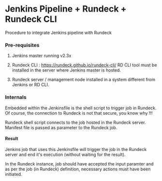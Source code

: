 # Jenkins Pipeline + Rundeck + Rundeck CLI

Procedure to integrate Jenkins pipeline with Rundeck

### Pre-requisites

1. Jenkins master running v2.3x

2. Rundeck CLI : https://rundeck.github.io/rundeck-cli/
RD CLI tool must be installed in the server where Jenkins master is hosted.

3. Rundeck server / management node installed in a system different from Jenkins or RD CLI.

### Internals

Embedded within the Jenkinsfile is the shell script to trigger job in Rundeck.
Of course, the connection to Rundeck is not that secure, you know why !!!

Rundeck shell script connects to the job hosted in the Rundeck server.
Manifest file is passed as parameter to the Rundeck job.

#### Result

Jenkins job that uses this Jenkinsfile will trigger the job in the 
Rundeck server and end it's execution (without waiting for the result).

In the Rundeck instance, job should have accepted the input paramter and as 
per the job (in Rundeck) definition, necessary actions must have been initiated.
